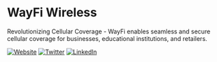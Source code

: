 # WayFi Wireless

Revolutionizing Cellular Coverage - WayFi enables seamless and secure cellular coverage for businesses, educational institutions, and retailers.

[![Website](https://img.shields.io/badge/Website-WayFi%20Wireless-blue)](https://wayfiwireless.com)
[![Twitter](https://img.shields.io/badge/Twitter-@wayfiwireless-1DA1F2?logo=twitter)](https://twitter.com/wayfiwireless)
[![LinkedIn](https://img.shields.io/badge/LinkedIn-WayFi%20Wireless-0077B5?logo=linkedin)](https://www.linkedin.com/company/wayfi)
